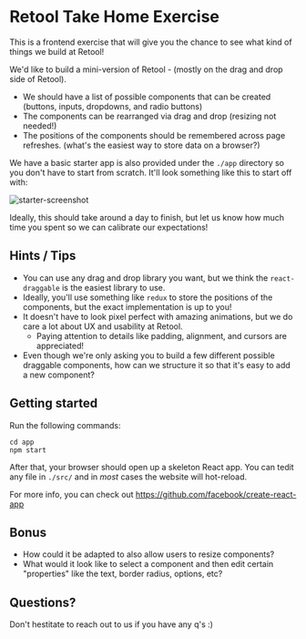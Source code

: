 # Retool Take Home Exercise

This is a frontend exercise that will give you the chance to see what kind of things we build at Retool!

We'd like to build a mini-version of Retool - (mostly on the drag and drop side of Retool).
  * We should have a list of possible components that can be created (buttons, inputs, dropdowns, and radio buttons)
  * The components can be rearranged via drag and drop (resizing not needed!)
  * The positions of the components should be remembered across page refreshes. (what's the easiest way to store data on a browser?)
  
We have a basic starter app is also provided under the `./app` directory so you don't have to start from scratch. It'll look something like this to start off with:

![starter-screenshot](https://i.imgur.com/qeOjbvc.png)

Ideally, this should take around a day to finish, but let us know how much time you spent so we can calibrate our expectations!

## Hints / Tips

 * You can use any drag and drop library you want, but we think the `react-draggable` is the easiest library to use.
 * Ideally, you'll use something like `redux` to store the positions of the components, but the exact implementation is up to you!
 * It doesn't have to look pixel perfect with amazing animations, but we do care a lot about UX and usability at Retool.
    * Paying attention to details like padding, alignment, and cursors are appreciated!
 * Even though we're only asking you to build a few different possible draggable components, how can we structure it so that it's easy to add a new component?

## Getting started

Run the following commands:

```
cd app
npm start
```

After that, your browser should open up a skeleton React app. You can tedit any file in `./src/` and in *most* cases the website will hot-reload.

For more info, you can check out https://github.com/facebook/create-react-app

## Bonus

* How could it be adapted to also allow users to resize components?
* What would it look like to select a component and then edit certain "properties" like the text, border radius, options, etc?

## Questions?

Don't hestitate to reach out to us if you have any q's :)
